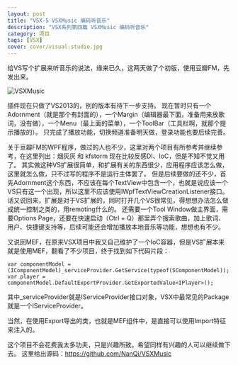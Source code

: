 ```yaml
---
layout: post
title: "VSX-5 VSXMusic 编码听音乐"
description: "VSX系列第四篇 VSXMusic 编码听音乐"
category: 项目
tags: [VSX]
cover: cover/visual-studio.jpg
---
```


给VS写个扩展来听音乐的说法，缘来已久，这两天做了个初版，使用豆瓣FM，先发出来。

![VSXMusic](http://img.youyag.com/blog/image/myprogram/VSXMusic.png)

插件现在只做了VS2013的，别的版本有待下一步支持。
现在暂时只有一个Adornment（就是那个有封面的），一个Margin（编辑器最下面，准备用来放歌词，没有做），一个Menu（最上面的菜单），一个ToolBar（工具栏啊，就那个提示播放的）。
只完成了播放功能，切换频道准备明天做，登录功能也要后续完善。

关于豆瓣FM的WPF程序，做过的人也不少，这里对两个项目有所参考并继续参考，在这里列出：烟灰灰 和 kfstorm
现在比较反感DI、IoC，但是不知不觉又用了。
其实做这种VS扩展很简单，和扩展有关的东西很少，应用程序应该怎么做，这里就怎么做，只不过写的程序不是运行主体罢了。
但是后续要做的还不少，首先Adornment这个东西，不应该在每个TextView中包含一个，也就是说应该一个VS只有这一个出现，所以这里不应该使用IWpfTextViewCreationListener接口。
话又说回来，扩展是对于VS扩展的，同时打开几个VS很常见，得想想办法怎么做成统一控制之类的，用remoting什么的。
还需要一个Tool Window做主界面，需要Options Page，还要在快速启动（Ctrl + Q）那里弄个搜索歌曲，加上歌词、用户、快捷键支持等，后续可能还会增加播放本地音乐等功能，想想也有不少。

又说回MEF，在原来VSX项目中我又自己维护了一个IoC容器，但是VS扩展本来就是使用MEF，翻看了不少项目，终于找到如下代码片段：
```
var componentModel = (IComponentModel)_serviceProvider.GetService(typeof(SComponentModel));
var player = componentModel.DefaultExportProvider.GetExportedValue<IPlayer>();
```
其中_serviceProvider就是IServiceProvider接口对象，VSX中最常见的Package就是一个IServiceProvider。

当然，在使用Export导出的类，也就是MEF组件中，是直接可以使用Import特征来注入的。
 

这个项目不会花费我太多功夫，只是兴趣所致。希望同样有兴趣的人可以继续做下去。
这里给出源码：https://github.com/NanQi/VSXMusic

